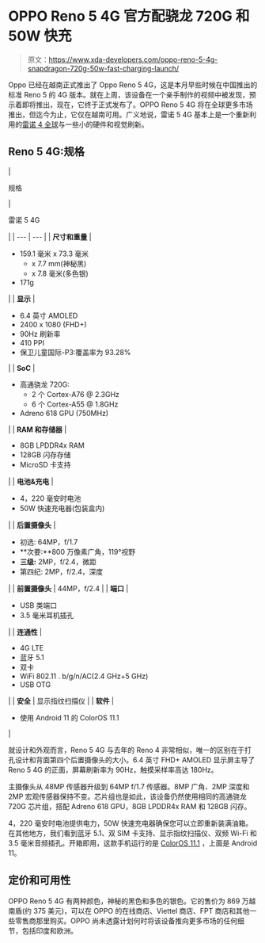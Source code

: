 # OPPO Reno 5 4G 官方配骁龙 720G 和 50W 快充

> 原文：<https://www.xda-developers.com/oppo-reno-5-4g-snapdragon-720g-50w-fast-charging-launch/>

Oppo 已经在越南正式推出了 Oppo Reno 5 4G，这是本月早些时候在中国推出的标准 Reno 5 的 4G 版本。就在上周，该设备在一个亲手制作的视频中被发现，预示着即将推出，现在，它终于正式发布了。OPPO Reno 5 4G 将在全球更多市场推出，但迄今为止，它仅在越南可用。广义地说，雷诺 5 4G 基本上是一个重新利用的[雷诺 4 全球](https://www.xda-developers.com/oppo-reno-4-pro-global-90hz-curved-super-amoled-display-65w-charging-snapdragon-720g/)与一些小的硬件和视觉刷新。

## Reno 5 4G:规格

| 

规格

 | 

雷诺 5 4G

 |
| --- | --- |
| **尺寸和重量** | 

*   159.1 毫米 x 73.3 毫米
    *   x 7.7 mm(神秘黑)
    *   x 7.8 毫米(多色银)
*   171g

 |
| **显示** | 

*   6.4 英寸 AMOLED
*   2400 x 1080 (FHD+)
*   90Hz 刷新率
*   410 PPI
*   保卫儿童国际-P3:覆盖率为 93.28%

 |
| **SoC** | 

*   高通骁龙 720G:
    *   2 个 Cortex-A76 @ 2.3GHz
    *   6 个 Cortex-A55 @ 1.8GHz
*   Adreno 618 GPU (750MHz)

 |
| **RAM 和存储器** | 

*   8GB LPDDR4x RAM
*   128GB 闪存存储
*   MicroSD 卡支持

 |
| **电池&充电** | 

*   4，220 毫安时电池
*   50W 快速充电器(包装盒内)

 |
| **后置摄像头** | 

*   初选: 64MP，f/1.7
*   **次要:**800 万像素广角，119°视野
*   **三级:** 2MP，f/2.4，微距
*   第四纪: 2MP，f/2.4，深度

 |
| **前置摄像头** | 44MP，f/2.4 |
| **端口** | 

*   USB 类端口
*   3.5 毫米耳机插孔

 |
| **连通性** | 

*   4G LTE
*   蓝牙 5.1
*   双卡
*   WiFi 802.11 . b/g/n/AC(2.4 GHz+5 GHz)
*   USB OTG

 |
| **安全** | 显示指纹扫描仪 |
| **软件** | 

*   使用 Android 11 的 ColorOS 11.1

 |

就设计和外观而言，Reno 5 4G 与去年的 Reno 4 非常相似，唯一的区别在于打孔设计和背面第四个后置摄像头的大小。6.4 英寸 FHD+ AMOLED 显示屏主导了 Reno 5 4G 的正面，屏幕刷新率为 90Hz，触摸采样率高达 180Hz。

主摄像头从 48MP 传感器升级到 64MP f/1.7 传感器。8MP 广角、2MP 深度和 2MP 宏观传感器保持不变。芯片组也是如此，该设备仍然使用相同的高通骁龙 720G 芯片组，搭配 Adreno 618 GPU，8GB LPDDR4x RAM 和 128GB 闪存。

4，220 毫安时电池提供电力，50W 快速充电器确保您可以立即重新装满油箱。在其他地方，我们看到蓝牙 5.1、双 SIM 卡支持、显示指纹扫描仪、双频 Wi-Fi 和 3.5 毫米音频插孔。开箱即用，这款手机运行的是 [ColorOS 11.1](https://www.xda-developers.com/oppo-unveils-coloros-11-based-on-android-11/) ，上面是 Android 11。

## 定价和可用性

OPPO Reno 5 4G 有两种颜色，神秘的黑色和多色的银色。它的售价为 869 万越南盾(约 375 美元)，可以在 OPPO 的在线商店、Viettel 商店、FPT 商店和其他一些零售商那里购买。OPPO 尚未透露计划何时将该设备推向更多市场的任何细节，包括印度和欧洲。